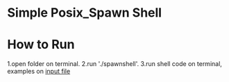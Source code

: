# Simple Posix_Spawn Shell

# How to Run
1.open folder on terminal.
2.run './spawnshell'.
3.run shell code on terminal, examples on [input file](https://github.com/ahando2/Posix_Spawn-Shell/blob/main/input)
